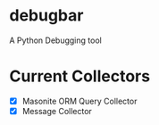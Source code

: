 # debugbar
A Python Debugging tool

# Current Collectors

- [x] Masonite ORM Query Collector
- [x] Message Collector
